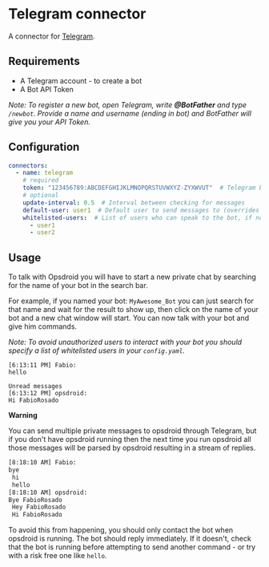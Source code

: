 # Telegram connector

A connector for [Telegram](https://telegram.org/).

## Requirements

- A Telegram account - to create a bot
- A Bot API Token

_Note: To register a new bot, open Telegram, write **@BotFather** and type `/newbot`. 
Provide a name and username (ending in bot) and BotFather will give you your API Token._



## Configuration

```yaml
connectors:
  - name: telegram
    # required
    token: "123456789:ABCDEFGHIJKLMNOPQRSTUVWXYZ-ZYXWVUT"  # Telegram bot token
    # optional
    update-interval: 0.5  # Interval between checking for messages
    default-user: user1  # Default user to send messages to (overrides default room in connector)
    whitelisted-users:  # List of users who can speak to the bot, if not set anyone can speak
      - user1
      - user2
```

## Usage

To talk with Opsdroid you will have to start a new private chat by searching for the name of your bot
in the search bar.

For example, if you named your bot: `MyAwesome_Bot` you can just search for that name and wait for the 
result to show up, then click on the name of your bot and a new chat window will start. You can now talk 
with your bot and give him commands.

_Note: To avoid unauthorized users to interact with your bot you should specify a list of whitelisted users
in your `config.yaml`._

```
[6:13:11 PM] Fabio:
hello

Unread messages
[6:13:12 PM] opsdroid:
Hi FabioRosado
```

**Warning**

You can send multiple private messages to opsdroid through Telegram, but if you don't have opsdroid running then
the next time you run opsdroid all those messages will be parsed by opsdroid resulting in a stream of replies.

```bash
[8:18:10 AM] Fabio:
bye
 hi
 hello
[8:18:10 AM] opsdroid:
Bye FabioRosado
 Hey FabioRosado
 Hi FabioRosado
```

To avoid this from happening, you should only contact the bot when opsdroid is running. The bot should reply immediately.
If it doesn't, check that the bot is running before attempting to send another command - or try with a risk free one like `hello`.